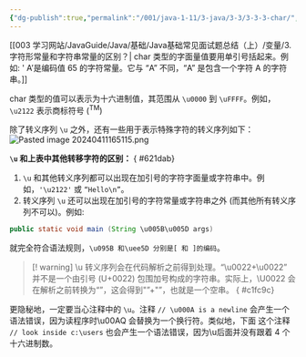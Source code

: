 ```yaml
---
{"dg-publish":true,"permalink":"/001/java-1-11/3-java/3-3/3-3-3-char/","created":"2024-04-10T17:41:26.799+08:00","updated":"2024-06-01T10:42:16.102+08:00"}
---
```


[[003 学习网站/JavaGuide/Java/基础/Java基础常见面试题总结（上）/变量/3. 字符形常量和字符串常量的区别？\| char 类型的字面量值要用单引号括起来。例如: ' A’是编码值 65 的字符常量。它与 “A” 不同，“A” 是包含一个字符 A 的字符串。]]

char 类型的值可以表示为十六进制值，其范围从 `\u0000` 到 `\uFFFF`。例如，`\u2122` 表示商标符号 (<sup>TM</sup>)

除了转义序列 `\u` 之外，还有一些用于表示特殊字符的转义序列如下：
![Pasted image 20240411165115.png](/img/user/$/$Sys999%20Attachment/Pasted%20image%2020240411165115.png)

**`\u` 和上表中其他转移字符的区别：**
{ #621dab}


1.  `\u` 和其他转义序列都可以出现在加引号的字符字面量或字符串中。例如，`'\u2122'` 或 `“Hello\n”`。
2. 转义序列 `\u` 还可以出现在加引号的字符常量或字符串之外 (而其他所有转义序列不可以)。例如: 
```java
public static void main (String \u005B\u005D args)
```

就完全符合语法规则，`\u095B 和\uee5D 分别是[ 和 ]的编码`。

>[! warning] \u 转义序列会在代码解析之前得到处理。“\u0022+\u0022” 并不是一个由引号 (U+0022) 包围加号构成的字符串。实际上，\U0022 会在解析之前转换为“”，这会得到"”+"”，也就是一个空串。
{ #c1fc9c}


更隐秘地，一定要当心注释中的 `\u`。注释
`// \u000A is a newline`
会产生一个语法错误，因为读程序时\u00AQ 会替换为一个换行符。类似地，下面
这个注释
`// look inside c:\users`
也会产生一个语法错误，因为\\u后面并没有跟着 4 个十六进制数。